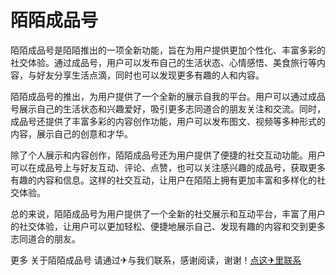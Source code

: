 # 陌陌成品号

陌陌成品号是陌陌推出的一项全新功能，旨在为用户提供更加个性化、丰富多彩的社交体验。通过成品号，用户可以发布自己的生活状态、心情感悟、美食旅行等内容，与好友分享生活点滴，同时也可以发现更多有趣的人和内容。

陌陌成品号的推出，为用户提供了一个全新的展示自我的平台。用户可以通过成品号展示自己的生活状态和兴趣爱好，吸引更多志同道合的朋友关注和交流。同时，成品号还提供了丰富多彩的内容创作功能，用户可以发布图文、视频等多种形式的内容，展示自己的创意和才华。

除了个人展示和内容创作，陌陌成品号还为用户提供了便捷的社交互动功能。用户可以在成品号上与好友互动、评论、点赞，也可以关注感兴趣的成品号，获取更多有趣的内容和信息。这样的社交互动，让用户在陌陌上拥有更加丰富和多样化的社交体验。

总的来说，陌陌成品号为用户提供了一个全新的社交展示和互动平台，丰富了用户的社交体验，让用户可以更加轻松、便捷地展示自己、发现有趣的内容和交到更多志同道合的朋友。

更多 关于陌陌成品号 请通过✈与我们联系，感谢阅读，谢谢！[点这✈里联系](https://acc.k02.cc)